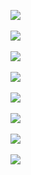 <a href="https://user-images.githubusercontent.com/24621701/45365420-66f7a500-b5d4-11e8-9b05-23137d49a746.png" target="_blank" ><img src="https://user-images.githubusercontent.com/24621701/45365420-66f7a500-b5d4-11e8-9b05-23137d49a746.png"  /> </a>
<br><br>
<a href="https://user-images.githubusercontent.com/24621701/45365498-87276400-b5d4-11e8-8fb8-1a135cbd3101.png" target="_blank" ><img src="https://user-images.githubusercontent.com/24621701/45365498-87276400-b5d4-11e8-8fb8-1a135cbd3101.png"  /> </a>
<br><br>
<a href="https://user-images.githubusercontent.com/24621701/45365503-8a225480-b5d4-11e8-94f3-62cb91459e35.png" target="_blank" ><img src="https://user-images.githubusercontent.com/24621701/45365503-8a225480-b5d4-11e8-94f3-62cb91459e35.png"  /> </a>
<br><br>
<a href="https://user-images.githubusercontent.com/24621701/45365509-8db5db80-b5d4-11e8-8d97-b7c34ea6bccf.png" target="_blank" ><img src="https://user-images.githubusercontent.com/24621701/45365509-8db5db80-b5d4-11e8-8d97-b7c34ea6bccf.png"  /> </a>
<br><br>
<a href="https://user-images.githubusercontent.com/24621701/45365431-6b23c280-b5d4-11e8-8ada-f65de5be87bc.png" target="_blank" ><img src="https://user-images.githubusercontent.com/24621701/45365431-6b23c280-b5d4-11e8-8ada-f65de5be87bc.png"  /> </a>
<br><br>
<a href="https://user-images.githubusercontent.com/24621701/45365475-7ecf2900-b5d4-11e8-9824-8937671a6b38.png" target="_blank" ><img src="https://user-images.githubusercontent.com/24621701/45365475-7ecf2900-b5d4-11e8-9824-8937671a6b38.png" /> </a>
<br><br>
<a href="https://user-images.githubusercontent.com/24621701/45365488-82fb4680-b5d4-11e8-9922-7b1df941a2fe.png" target="_blank" ><img src="https://user-images.githubusercontent.com/24621701/45365488-82fb4680-b5d4-11e8-9922-7b1df941a2fe.png" /> </a>
<br><br>
<a href="https://user-images.githubusercontent.com/24621701/45365438-6f4fe000-b5d4-11e8-9562-1047c6fbfd8e.png" target="_blank" ><img src="https://user-images.githubusercontent.com/24621701/45365438-6f4fe000-b5d4-11e8-9562-1047c6fbfd8e.png"  /> </a>

